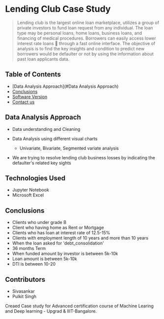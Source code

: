 # Lending Club Case Study
> Lending club is the largest online loan marketplace, utilizes a group
of private investors to fund loan request from any individual. The
loan type may be personal loans, home loans, business loans, and
financing of medical procedures.
>Borrowers can easily access lower interest rate loans  through a fast
online interface.
>The objective of analysis is to find the key insights and condition to
predict new borrowers would be defaulter or not by using the
information about past loan applicants data.


## Table of Contents
* [Data Analysis Approach](#Data Analysis Approach)
* [Conclusions](#conclusions)
* [Software Version](#technologies-used)
* [Contact us](#Contact)

<!-- You can include any other section that is pertinent to your problem -->

## Data Analysis Approach
- Data understanding and Cleaning
- Data Analysis using different visual charts
    - Univariate, Bivariate, Segmented variate analysis

- We are trying to resolve lending club business losses by indicating the defaulter's related key sights


<!-- You don't have to answer all the questions - just the ones relevant to your project. -->

## Technologies Used
- Jupyter Notebook
- Microsoft Excel

## Conclusions
- Clients who under grade B
- Client who having home as Rent or Mortgage
- Clients who has loan at interest rate of 12.5-15%
- Clients with employment length of 10 years and more than 10 years
- When the loan asked for 'debt_consolidation'
- 36 months Term
- When funded amount by investor is between 5k-10k
- Loan amount is between 5k-10k
- DTI is between 10-20

<!-- You don't have to answer all the questions - just the ones relevant to your project. -->

<!-- As the libraries versions keep on changing, it is recommended to mention the version of library used in this project -->


## Contributors
- Sivasankar
- Pulkit Singh

Creaed Case study for Advanced certification course of Machine Learing and Deep learning - Upgrad & IIIT-Bangalore.

<!-- Optional -->
<!-- ## License -->
<!-- This project is open source and available under the [... License](). -->

<!-- You don't have to include all sections - just the one's relevant to your project -->